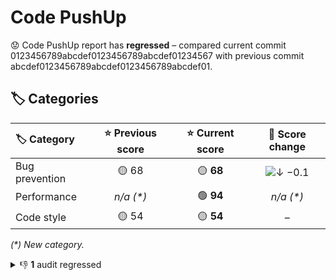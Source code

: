 # Code PushUp

😟 Code PushUp report has **regressed** – compared current commit 0123456789abcdef0123456789abcdef01234567 with previous commit abcdef0123456789abcdef0123456789abcdef01.

## 🏷️ Categories

| 🏷️ Category   | ⭐ Previous score | ⭐ Current score |                           🔄 Score change                            |
| :------------- | :--------------: | :-------------: | :------------------------------------------------------------------: |
| Bug prevention |      🟡 68       |    🟡 **68**    | ![↓ −0.1](https://img.shields.io/badge/%E2%86%93%20%E2%88%920.1-red) |
| Performance    |    _n/a (\*)_    |    🟢 **94**    |                              _n/a (\*)_                              |
| Code style     |      🟡 54       |    🟡 **54**    |                                  –                                   |

_(\*) New category._

<details>
<summary>👎 <strong>1</strong> audit regressed</summary>

## 🗃️ Groups

All of 1 group is unchanged.

## 🛡️ Audits

| 🔌 Plugin                                                          | 🛡️ Audit                                                                        | 📏 Previous value | 📏 Current value |                                 🔄 Value change                                  |
| :----------------------------------------------------------------- | :------------------------------------------------------------------------------- | :---------------: | :--------------: | :------------------------------------------------------------------------------: |
| [ESLint](https://www.npmjs.com/package/@code-pushup/eslint-plugin) | [Disallow unused variables](https://eslint.org/docs/latest/rules/no-unused-vars) |     🟩 passed     |  🟥 **1 error**  | ![↑ +∞ %](https://img.shields.io/badge/%E2%86%91%20%2B%E2%88%9E%E2%80%89%25-red) |

49 other audits are unchanged.

</details>
